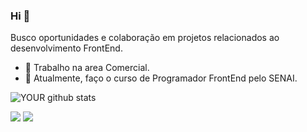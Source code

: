 ### Hi 👋
Busco oportunidades e colaboração em projetos relacionados ao desenvolvimento FrontEnd.
- 🔭 Trabalho na area Comercial.
- 🌱 Atualmente, faço o curso de Programador FrontEnd pelo SENAI.
 
![YOUR github stats](https://github-readme-stats.vercel.app/api?username=FrankoEtielly12)


[<img src="https://img.shields.io/badge/linkedin-%230077B5.svg?&style=for-the-badge&logo=linkedin&logoColor=white" />](https://www.linkedin.com/in/FrankoEtielly/)
[<img src = "https://img.shields.io/badge/instagram-%23E4405F.svg?&style=for-the-badge&logo=instagram&logoColor=white">](https://www.instagram.com/franko_etielly/)
